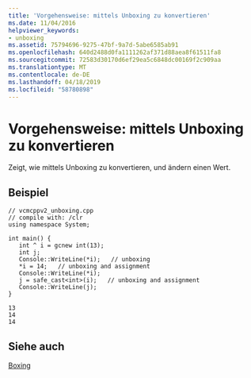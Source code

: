 ```yaml
---
title: 'Vorgehensweise: mittels Unboxing zu konvertieren'
ms.date: 11/04/2016
helpviewer_keywords:
- unboxing
ms.assetid: 75794696-9275-47bf-9a7d-5abe6585ab91
ms.openlocfilehash: 640d2488d0fa1111262af371d88aea8f61511fa8
ms.sourcegitcommit: 72583d30170d6ef29ea5c6848dc00169f2c909aa
ms.translationtype: MT
ms.contentlocale: de-DE
ms.lasthandoff: 04/18/2019
ms.locfileid: "58780898"
---
```

# <a name="how-to-unbox"></a>Vorgehensweise: mittels Unboxing zu konvertieren

Zeigt, wie mittels Unboxing zu konvertieren, und ändern einen Wert.

## <a name="example"></a>Beispiel

```
// vcmcppv2_unboxing.cpp
// compile with: /clr
using namespace System;

int main() {
   int ^ i = gcnew int(13);
   int j;
   Console::WriteLine(*i);   // unboxing
   *i = 14;   // unboxing and assignment
   Console::WriteLine(*i);
   j = safe_cast<int>(i);   // unboxing and assignment
   Console::WriteLine(j);
}
```

```Output
13
14
14
```

## <a name="see-also"></a>Siehe auch

[Boxing](../extensions/boxing-cpp-component-extensions.md)
